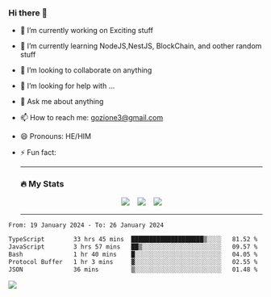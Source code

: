### Hi there 👋

<!--
**charlieScript/charlieScript** is a ✨ _special_ ✨ repository because its `README.md` (this file) appears on your GitHub profile.

Here are some ideas to get you started: -->

- 🔭 I’m currently working on Exciting stuff
- 🌱 I’m currently learning NodeJS,NestJS, BlockChain, and oother random stuff
- 👯 I’m looking to collaborate on anything
- 🤔 I’m looking for help with ...
- 💬 Ask me about anything
- 📫 How to reach me: gozione3@gmail.com
- 😄 Pronouns: HE/HIM
- ⚡ Fun fact:


  ---

  ### :fire: My Stats

  <div id="stats" align="center">
  <img src="http://github-readme-streak-stats.herokuapp.com?user=charlieScript&theme=dark&date_format=M%20j%5B%2C%20Y%5D" />&nbsp;&nbsp;&nbsp;
  <img src="https://github-readme-stats.vercel.app/api/top-langs/?username=charlieScript&layout=compact&theme=vision-friendly-dark"/>&nbsp;&nbsp;&nbsp;
  <img src="https://github-readme-stats.vercel.app/api?username=charlieScript&show_icons=true&theme=radical"/>
  </div>

  ---



<!--START_SECTION:waka-->

```txt
From: 19 January 2024 - To: 26 January 2024

TypeScript        33 hrs 45 mins  ████████████████████▒░░░░   81.52 %
JavaScript        3 hrs 57 mins   ██▒░░░░░░░░░░░░░░░░░░░░░░   09.57 %
Bash              1 hr 40 mins    █░░░░░░░░░░░░░░░░░░░░░░░░   04.05 %
Protocol Buffer   1 hr 3 mins     ▓░░░░░░░░░░░░░░░░░░░░░░░░   02.55 %
JSON              36 mins         ▒░░░░░░░░░░░░░░░░░░░░░░░░   01.48 %
```

<!--END_SECTION:waka-->
![](https://komarev.com/ghpvc/?username=charlieScript)
